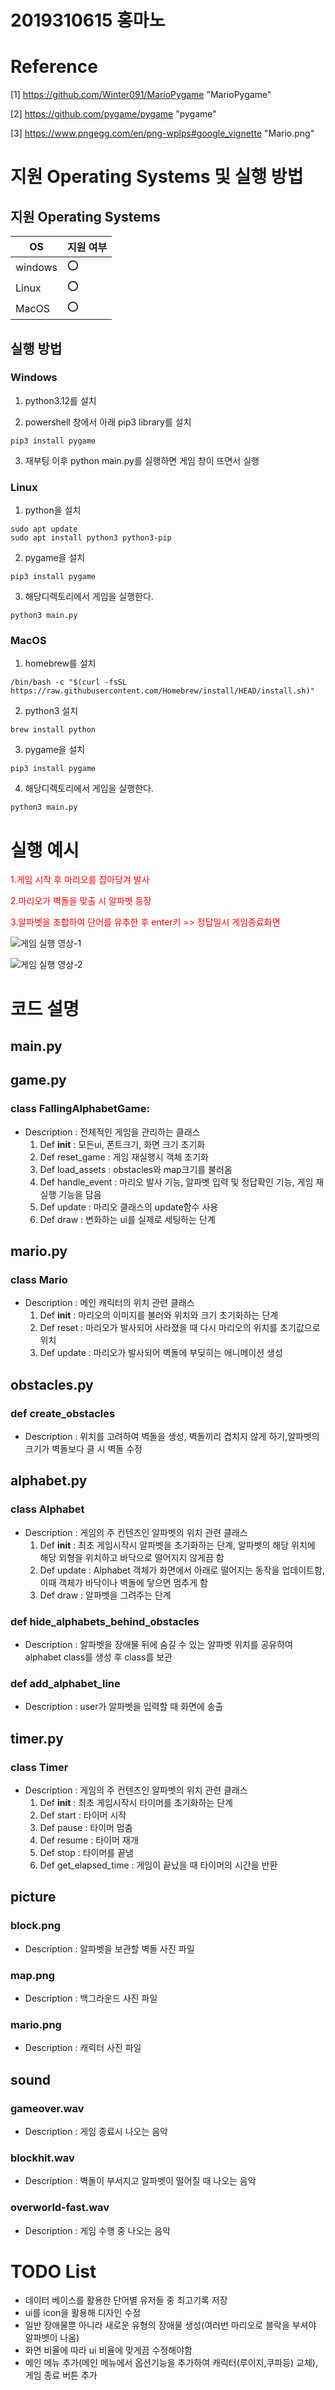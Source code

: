 # 2019310615 홍마노

# Reference

[1] https://github.com/Winter091/MarioPygame "MarioPygame"

[2] https://github.com/pygame/pygame "pygame"

[3] https://www.pngegg.com/en/png-wplps#google_vignette "Mario.png"

# 지원 Operating Systems 및 실행 방법

## 지원 Operating Systems

| OS      | 지원 여부 |
| ------- | --------- |
| windows | :o:       |
| Linux   | :o:       |
| MacOS   | :o:       |

## 실행 방법

### Windows

1. python3.12를 설치

2. powershell 창에서 아래 pip3 library를 설치

```
pip3 install pygame
```

3. 재부팅 이후 python main.py를 실행하면 게임 창이 뜨면서 실행

### Linux

1. python을 설치

```
sudo apt update
sudo apt install python3 python3-pip
```

2. pygame을 설치

```
pip3 install pygame
```

3. 해당디렉토리에서 게임을 실행한다.

```
python3 main.py
```

### MacOS

1. homebrew를 설치

```
/bin/bash -c "$(curl -fsSL https://raw.githubusercontent.com/Homebrew/install/HEAD/install.sh)"

```

2. python3 설치

```
brew install python
```

3. pygame을 설치

```
pip3 install pygame
```

4. 해당디렉토리에서 게임을 실행한다.

```
python3 main.py
```

# 실행 예시

<span style="color:red">1.게임 시작 후 마리오를 잡아당겨 발사</span>

<span style="color:red">2.마리오가 벽돌을 맞출 시 알파벳 등장</span>

<span style="color:red">3.알파벳을 조합하여 단어를 유추한 후 enter키 => 정답일시 게임종료화면</span>

![게임 실행 영상-1](https://github.com/manohong/finalproject_pa1/assets/164157143/03d5136f-8a92-4932-ab7d-daf67819ceed)

![게임 실행 영상-2](https://github.com/manohong/finalproject_pa1/assets/164157143/33e1fe0f-b506-4083-8dc0-949aaadcd003)

# 코드 설명

## main.py

## game.py

### class FallingAlphabetGame:

- Description : 전체적인 게임을 관리하는 클래스
  1. Def **init** : 모든ui, 폰트크기, 화면 크기 초기화
  2. Def reset_game : 게임 재실행시 객체 초기화
  3. Def load_assets : obstacles와 map크기를 불러옴
  4. Def handle_event : 마리오 발사 기능, 알파벳 입력 및 정답확인 기능, 게임 재실행 기능을 담음
  5. Def update : 마리오 클래스의 update함수 사용
  6. Def draw : 변화하는 ui를 실제로 세팅하는 단계

## mario.py

### class Mario

- Description : 메인 캐릭터의 위치 관련 클래스
  1. Def **init** : 마리오의 이미지를 불러와 위치와 크기 초기화하는 단계
  2. Def reset : 마리오가 발사되어 사라졌을 때 다시 마리오의 위치를 초기값으로 위치
  3. Def update : 마리오가 발사되어 벽돌에 부딪히는 애니메이션 생성

## obstacles.py

### def create_obstacles

- Description : 위치를 고려하여 벽돌을 생성, 벽돌끼리 겹치지 않게 하기,알파벳의 크기가 벽돌보다 클 시 벽돌 수정

## alphabet.py

### class Alphabet

- Description : 게임의 주 컨텐츠인 알파벳의 위치 관련 클래스
  1. Def **init** : 최초 게임시작시 알파벳을 초기화하는 단계, 알파벳의 해당 위치에 해당 외형을 위치하고 바닥으로 떨어지지 않게끔 함
  2. Def update : Alphabet 객체가 화면에서 아래로 떨어지는 동작을 업데이트함, 이때 객체가 바닥이나 벽돌에 닿으면 멈추게 함
  3. Def draw : 알파벳을 그려주는 단계

### def hide_alphabets_behind_obstacles

- Description : 알파벳을 장애물 뒤에 숨길 수 있는 알파벳 위치를 공유하여 alphabet class를 생성 후 class를 보관

### def add_alphabet_line

- Description : user가 알파벳을 입력할 때 화면에 송출

## timer.py

### class Timer

- Description : 게임의 주 컨텐츠인 알파벳의 위치 관련 클래스
  1. Def **init** : 최초 게임시작시 타이머를 초기화하는 단계
  2. Def start : 타이머 시작
  3. Def pause : 타이머 멈춤
  4. Def resume : 타이머 재개
  5. Def stop : 타이머를 끝냄
  6. Def get_elapsed_time : 게임이 끝났을 때 타이머의 시간을 반환

## picture

### block.png

- Description : 알파벳을 보관할 벽돌 사진 파일

### map.png

- Description : 백그라운드 사진 파일

### mario.png

- Description : 캐릭터 사진 파일

## sound

### gameover.wav

- Description : 게임 종료시 나오는 음악

### blockhit.wav

- Description : 벽돌이 부서지고 알파벳이 떨어질 때 나오는 음악

### overworld-fast.wav

- Description : 게임 수행 중 나오는 음악

# TODO List

- 데이터 베이스를 활용한 단어별 유저들 중 최고기록 저장
- ui를 icon을 활용해 디자인 수정
- 일반 장애물뿐 아니라 새로운 유형의 장애물 생성(여러번 마리오로 블락을 부셔야 알파벳이 나옴)
- 화면 비율에 따라 ui 비율에 맞게끔 수정해야함
- 메인 메뉴 추가(메인 메뉴에서 옵션기능을 추가하여 캐릭터(루이지,쿠파등) 교체), 게임 종료 버튼 추가

